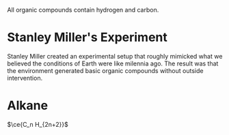 All organic compounds contain hydrogen and carbon.

# Stanley Miller's Experiment

Stanley Miller created an experimental setup that roughly mimicked what we believed the conditions of Earth were like milennia ago. The result was that the environment generated basic organic compounds without outside intervention.

# Alkane

$\ce{C_n H_{2n+2}}$